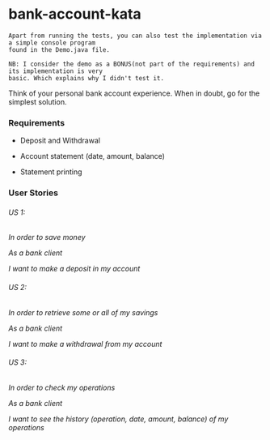 # bank-account-kata

```
Apart from running the tests, you can also test the implementation via a simple console program
found in the Demo.java file.

NB: I consider the demo as a BONUS(not part of the requirements) and its implementation is very 
basic. Which explains why I didn't test it.
```

Think of your personal bank account experience. When in doubt, go for the simplest solution.

### Requirements

- Deposit and Withdrawal

- Account statement (date, amount, balance)

- Statement printing

### User Stories

###### US 1:
_In order to save money_

_As a bank client_

_I want to make a deposit in my account_



###### US 2:
_In order to retrieve some or all of my savings_

_As a bank client_

_I want to make a withdrawal from my account_

###### US 3:
_In order to check my operations_

_As a bank client_

_I want to see the history (operation, date, amount, balance)  of my operations_
